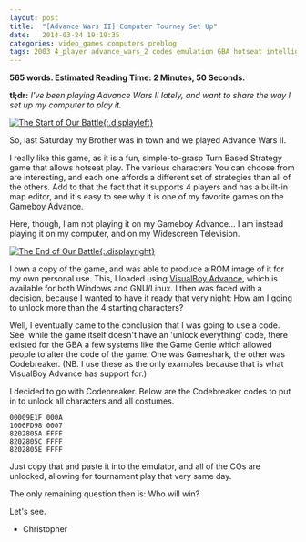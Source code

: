 ```yaml
---
layout: post
title:  "[Advance Wars II] Computer Tourney Set Up"
date:   2014-03-24 19:19:35
categories: video_games computers preblog
tags: 2003 4_player advance_wars_2 codes emulation GBA hotseat intelligent_systems multiplayer nintendo turn_based_strategy
---
```

__565 words. Estimated Reading Time: 2 Minutes, 50 Seconds.__

**tl;dr:** _I've been playing Advance Wars II lately, and want to
  share the way I set up my computer to play it._

[![The Start of Our Battle](http://i.imgur.com/IPdq9at.jpg
'My opponent was Collin; I was Sensei. They immediately attempted to
flood the map with Mech and tank units, trying to etch out an early
victory through the relative cheaper costs they have for
units. I held firm, edging out my forces with a good amount of
paratroopers, holding the line in the center of the map. Here, it
could go either way.'){:.displayleft}](http://i.imgur.com/IPdq9at.jpg)

So, last Saturday my Brother was in town and we played Advance Wars
II.

I really like this game, as it is a fun, simple-to-grasp Turn Based
Strategy game that allows hotseat play. The various characters You can
choose from are interesting, and each one affords a different set of
strategies than all of the others. Add to that the fact that it
supports 4 players and has a built-in map editor, and it's easy to see
why it is one of my favorite games on the Gameboy Advance.

Here, though, I am not playing it on my Gameboy Advance... I am
instead playing it on my computer, and on my Widescreen Television.

[![The End of Our Battle](http://i.imgur.com/VxLvxGJ.jpg
'I was able to hold the line long enough to set up some Missles to
weaken their strong offensive force. They then started to bring in a
few of their own long range units, but it was too late: as soon as
they moved into range, I was able to fire on them, crippling their
efficacy. From that point on, I only needed to slowly march forward,
taking cities as I went to enhance my paratroopers landing range, and
then take out all of their units. Victory was
mine.'){:.displayright}](http://i.imgur.com/VxLvxGJ.jpg)

I own a copy of the game, and was able to produce a ROM image of it
for my own personal use. This, I loaded using
[VisualBoy Advance][vba], which is available for both Windows and
GNU/Linux. I then was faced with a decision, because I wanted to have
it ready that very night: How am I going to unlock more than the 4
starting characters?

Well, I eventually came to the conclusion that I was going to use a
code. See, while the game itself doesn't have an 'unlock everything'
code, there existed for the GBA a few systems like the Game Genie
which allowed people to alter the code of the game. One was Gameshark,
the other was Codebreaker. (NB. I use these as the only examples
because that is what VisualBoy Advance has support for.)

I decided to go with Codebreaker. Below are the Codebreaker codes to
put in to unlock all characters and all costumes.

    00009E1F 000A
	1006FD98 0007
	8202805A FFFF
	8202805C FFFF
	8202805E FFFF

Just copy that and paste it into the emulator, and all of the COs are
unlocked, allowing for tournament play that very same day.

The only remaining question then is: Who will win?

Let's see.

- Christopher

[vba]: http://sourceforge.net/projects/vbam/ "This is a port of VisualBoy Advance which is a bit more featureful than stock... plus, it still has a homepage, unlike VBA itself."
